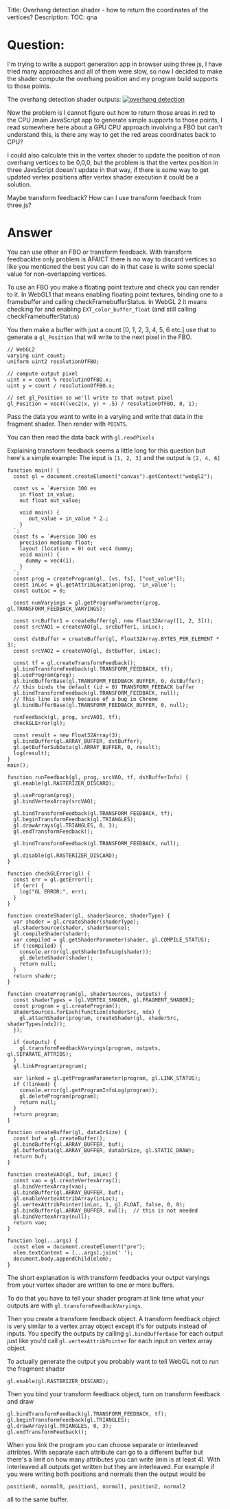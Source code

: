 Title: Overhang detection shader - how to return the coordinates of the vertices?
Description:
TOC: qna

# Question:

I'm trying to write a support generation app in browser using three.js, I have tried many approaches and all of them were slow, so now I decided to make the shader compute the overhang position and my program build supports to those points.

The overhang detection shader outputs:
[![overhang detection][1]][1]


  [1]: https://i.stack.imgur.com/ZxRTA.png

Now the problem is I cannot figure out how to return those areas in red to the CPU /main JavaScript app to generate simple supports to those points,
I read somewhere here about a GPU CPU approach involving a FBO but can't understand this, is there any way to get the red areas coordinates back to CPU?

I could also calculate this in the vertex shader to update the position of non overhang vertices to be 0,0,0, but the problem is that the vertex position in three JavaScript doesn't update in that way, if there is some way to get updated vertex positions after vertex shader execution it could be a solution.

Maybe transform feedback? How can I use transform feedback from three.js?

# Answer

You can use other an FBO or transform feedback. With transform feedbackhe only problem is AFAICT  there is no way to discard vertices so like you mentioned the best you can do in that case is write some special value for non-overlapping vertices.

To use an FBO you make a floating point texture and check you can render to it. In WebGL1 that means enabling floating point textures, binding one to a framebuffer and calling checkFramebufferStatus. In WebGL 2 it means checking for and enabling `EXT_color_buffer_float` (and still calling checkFramebufferStatus)

You then make a buffer with just a count [0, 1, 2, 3, 4, 5, 6 etc.] use that to generate a `gl_Position` that will write to the next pixel in the FBO.

    // WebGL2 
    varying uint count; 
    uniform uint2 resolutionOfFBO;

    // compute output pixel
    uint x = count % resolutinOfFBO.x;
    uint y = count / resolutionOfFBO.x;

    // set gl_Position so we'll write to that output pixel
    gl_Position = vec4((vec2(x, y) + .5) / resolutionOfFBO, 0, 1);

Pass the data you want to write in a varying and write that data in the fragment shader. Then render with `POINTS`.

You can then read the data back with `gl.readPixels`

Explaining transform feedback seems a little long for this question but here's a simple example: The input is `[1, 2, 3]` and the output is `[2, 4, 6]`

<!-- begin snippet: js hide: true console: true babel: false -->

<!-- language: lang-js -->

    function main() {
      const gl = document.createElement("canvas").getContext("webgl2");
      
      const vs = `#version 300 es
        in float in_value;
        out float out_value;
        
        void main() {
           out_value = in_value * 2.;
        }
      `;
      const fs = `#version 300 es
        precision mediump float;
        layout (location = 0) out vec4 dummy;
        void main() {
          dummy = vec4(1);
        }
      `;
      const prog = createProgram(gl, [vs, fs], ["out_value"]);
      const inLoc = gl.getAttribLocation(prog, 'in_value');
      const outLoc = 0;  
      
      const numVaryings = gl.getProgramParameter(prog, gl.TRANSFORM_FEEDBACK_VARYINGS);

      const srcBuffer1 = createBuffer(gl, new Float32Array([1, 2, 3]));
      const srcVAO1 = createVAO(gl, srcBuffer1, inLoc);

      const dstBuffer = createBuffer(gl, Float32Array.BYTES_PER_ELEMENT * 3);
      const srcVAO2 = createVAO(gl, dstBuffer, inLoc);

      const tf = gl.createTransformFeedback();
      gl.bindTransformFeedback(gl.TRANSFORM_FEEDBACK, tf);
      gl.useProgram(prog);
      gl.bindBufferBase(gl.TRANSFORM_FEEDBACK_BUFFER, 0, dstBuffer);
      // this binds the default (id = 0) TRANSFORM_FEEBACK buffer
      gl.bindTransformFeedback(gl.TRANSFORM_FEEDBACK, null);
      // This line is onky because of a bug in Chrome
      gl.bindBufferBase(gl.TRANSFORM_FEEDBACK_BUFFER, 0, null);

      runFeedback(gl, prog, srcVAO1, tf);  
      checkGLError(gl);
      
      const result = new Float32Array(3);
      gl.bindBuffer(gl.ARRAY_BUFFER, dstBuffer);
      gl.getBufferSubData(gl.ARRAY_BUFFER, 0, result);
      log(result);
    }
    main();

    function runFeedback(gl, prog, srcVAO, tf, dstBufferInfo) {
      gl.enable(gl.RASTERIZER_DISCARD);

      gl.useProgram(prog);
      gl.bindVertexArray(srcVAO);
      
      gl.bindTransformFeedback(gl.TRANSFORM_FEEDBACK, tf);
      gl.beginTransformFeedback(gl.TRIANGLES);
      gl.drawArrays(gl.TRIANGLES, 0, 3);
      gl.endTransformFeedback();
      
      gl.bindTransformFeedback(gl.TRANSFORM_FEEDBACK, null);

      gl.disable(gl.RASTERIZER_DISCARD);
    }

    function checkGLError(gl) {
      const err = gl.getError();
      if (err) {
        log("GL ERROR:", err);
      }
    }

    function createShader(gl, shaderSource, shaderType) {
      var shader = gl.createShader(shaderType);
      gl.shaderSource(shader, shaderSource);
      gl.compileShader(shader);
      var compiled = gl.getShaderParameter(shader, gl.COMPILE_STATUS);
      if (!compiled) {
        console.error(gl.getShaderInfoLog(shader));
        gl.deleteShader(shader);
        return null;
      }
      return shader;
    }

    function createProgram(gl, shaderSources, outputs) {
      const shaderTypes = [gl.VERTEX_SHADER, gl.FRAGMENT_SHADER];
      const program = gl.createProgram();
      shaderSources.forEach(function(shaderSrc, ndx) {
        gl.attachShader(program, createShader(gl, shaderSrc, shaderTypes[ndx]));
      });
      
      if (outputs) {
        gl.transformFeedbackVaryings(program, outputs, gl.SEPARATE_ATTRIBS);
      }
      gl.linkProgram(program);

      var linked = gl.getProgramParameter(program, gl.LINK_STATUS);
      if (!linked) {
        console.error(gl.getProgramInfoLog(program));
        gl.deleteProgram(program);
        return null;
      }
      return program;
    }
     
    function createBuffer(gl, dataOrSize) {
      const buf = gl.createBuffer();
      gl.bindBuffer(gl.ARRAY_BUFFER, buf);
      gl.bufferData(gl.ARRAY_BUFFER, dataOrSize, gl.STATIC_DRAW);
      return buf;
    }

    function createVAO(gl, buf, inLoc) {
      const vao = gl.createVertexArray();
      gl.bindVertexArray(vao);
      gl.bindBuffer(gl.ARRAY_BUFFER, buf);
      gl.enableVertexAttribArray(inLoc);
      gl.vertexAttribPointer(inLoc, 1, gl.FLOAT, false, 0, 0);
      gl.bindBuffer(gl.ARRAY_BUFFER, null);  // this is not needed
      gl.bindVertexArray(null);
      return vao;
    }

    function log(...args) {
      const elem = document.createElement("pre");
      elem.textContent = [...args].join(' ');
      document.body.appendChild(elem);
    }



<!-- end snippet -->

The short explanation is with transform feedbacks your output varyings from your vertex shader are written to one or more buffers.

To do that you have to tell your shader program at link time what your outputs are with `gl.transformFeedbackVaryings`. 

Then you create a transform feedback object. A transform feedback object is very similar to a vertex array object except it's for outputs instead of inputs. You specify the outputs by calling `gl.bindBufferBase` for each output just like you'd call `gl.vertexAttribPointer` for each input on vertex array object.

To actually generate the output you probably want to tell WebGL not to run the fragment shader

    gl.enable(gl.RASTERIZER_DISCARD);

Then you bind your transform feedback object, turn on transform feedback and draw

    gl.bindTransformFeedback(gl.TRANSFORM_FEEDBACK, tf);
    gl.beginTransformFeedback(gl.TRIANGLES);
    gl.drawArrays(gl.TRIANGLES, 0, 3);
    gl.endTransformFeedback();
 
When you link the program you can choose separate or interleaved attribtes. With separate each attribute can go to a different buffer but there's a limit on how many attributes you can write (min is at least 4). With interleaved all outputs get written but they are interleaved. For example if you were writing both positions and normals then the output would be 

    position0, normal0, position1, normal1, position2, normal2

all to the same buffer.
